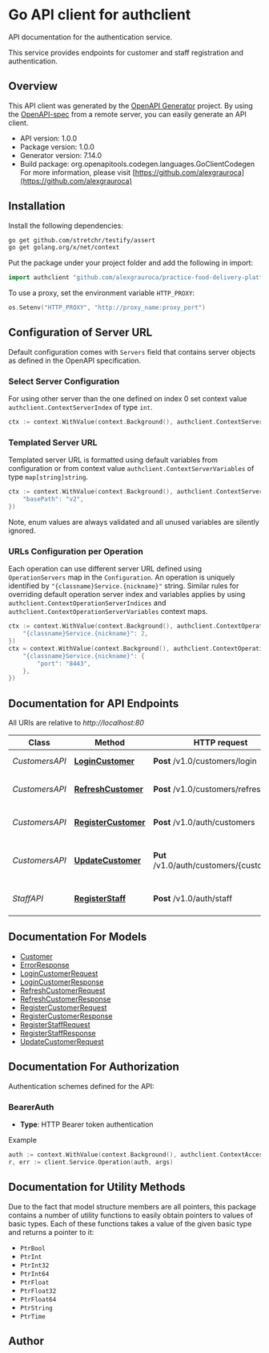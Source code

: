 # Go API client for authclient

API documentation for the authentication service.

This service provides endpoints for customer and staff registration and authentication.


## Overview
This API client was generated by the [OpenAPI Generator](https://openapi-generator.tech) project.  By using the [OpenAPI-spec](https://www.openapis.org/) from a remote server, you can easily generate an API client.

- API version: 1.0.0
- Package version: 1.0.0
- Generator version: 7.14.0
- Build package: org.openapitools.codegen.languages.GoClientCodegen
For more information, please visit [https://github.com/alexgrauroca](https://github.com/alexgrauroca)

## Installation

Install the following dependencies:

```sh
go get github.com/stretchr/testify/assert
go get golang.org/x/net/context
```

Put the package under your project folder and add the following in import:

```go
import authclient "github.com/alexgrauroca/practice-food-delivery-platform/authclient"
```

To use a proxy, set the environment variable `HTTP_PROXY`:

```go
os.Setenv("HTTP_PROXY", "http://proxy_name:proxy_port")
```

## Configuration of Server URL

Default configuration comes with `Servers` field that contains server objects as defined in the OpenAPI specification.

### Select Server Configuration

For using other server than the one defined on index 0 set context value `authclient.ContextServerIndex` of type `int`.

```go
ctx := context.WithValue(context.Background(), authclient.ContextServerIndex, 1)
```

### Templated Server URL

Templated server URL is formatted using default variables from configuration or from context value `authclient.ContextServerVariables` of type `map[string]string`.

```go
ctx := context.WithValue(context.Background(), authclient.ContextServerVariables, map[string]string{
	"basePath": "v2",
})
```

Note, enum values are always validated and all unused variables are silently ignored.

### URLs Configuration per Operation

Each operation can use different server URL defined using `OperationServers` map in the `Configuration`.
An operation is uniquely identified by `"{classname}Service.{nickname}"` string.
Similar rules for overriding default operation server index and variables applies by using `authclient.ContextOperationServerIndices` and `authclient.ContextOperationServerVariables` context maps.

```go
ctx := context.WithValue(context.Background(), authclient.ContextOperationServerIndices, map[string]int{
	"{classname}Service.{nickname}": 2,
})
ctx = context.WithValue(context.Background(), authclient.ContextOperationServerVariables, map[string]map[string]string{
	"{classname}Service.{nickname}": {
		"port": "8443",
	},
})
```

## Documentation for API Endpoints

All URIs are relative to *http://localhost:80*

Class | Method | HTTP request | Description
------------ | ------------- | ------------- | -------------
*CustomersAPI* | [**LoginCustomer**](docs/CustomersAPI.md#logincustomer) | **Post** /v1.0/customers/login | Login as a customer
*CustomersAPI* | [**RefreshCustomer**](docs/CustomersAPI.md#refreshcustomer) | **Post** /v1.0/customers/refresh | Refresh access token
*CustomersAPI* | [**RegisterCustomer**](docs/CustomersAPI.md#registercustomer) | **Post** /v1.0/auth/customers | Register a new customer
*CustomersAPI* | [**UpdateCustomer**](docs/CustomersAPI.md#updatecustomer) | **Put** /v1.0/auth/customers/{customerID} | Update a specific customer data
*StaffAPI* | [**RegisterStaff**](docs/StaffAPI.md#registerstaff) | **Post** /v1.0/auth/staff | Register a new staff user


## Documentation For Models

 - [Customer](docs/Customer.md)
 - [ErrorResponse](docs/ErrorResponse.md)
 - [LoginCustomerRequest](docs/LoginCustomerRequest.md)
 - [LoginCustomerResponse](docs/LoginCustomerResponse.md)
 - [RefreshCustomerRequest](docs/RefreshCustomerRequest.md)
 - [RefreshCustomerResponse](docs/RefreshCustomerResponse.md)
 - [RegisterCustomerRequest](docs/RegisterCustomerRequest.md)
 - [RegisterCustomerResponse](docs/RegisterCustomerResponse.md)
 - [RegisterStaffRequest](docs/RegisterStaffRequest.md)
 - [RegisterStaffResponse](docs/RegisterStaffResponse.md)
 - [UpdateCustomerRequest](docs/UpdateCustomerRequest.md)


## Documentation For Authorization


Authentication schemes defined for the API:
### BearerAuth

- **Type**: HTTP Bearer token authentication

Example

```go
auth := context.WithValue(context.Background(), authclient.ContextAccessToken, "BEARER_TOKEN_STRING")
r, err := client.Service.Operation(auth, args)
```


## Documentation for Utility Methods

Due to the fact that model structure members are all pointers, this package contains
a number of utility functions to easily obtain pointers to values of basic types.
Each of these functions takes a value of the given basic type and returns a pointer to it:

* `PtrBool`
* `PtrInt`
* `PtrInt32`
* `PtrInt64`
* `PtrFloat`
* `PtrFloat32`
* `PtrFloat64`
* `PtrString`
* `PtrTime`

## Author



